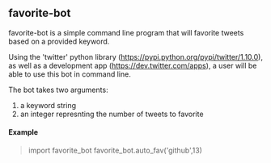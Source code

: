 ## favorite-bot
favorite-bot is a simple command line program that will favorite tweets based on a provided keyword.

Using the 'twitter' python library (https://pypi.python.org/pypi/twitter/1.10.0), as well as a development app (https://dev.twitter.com/apps), a user will be able to use this bot in command line.

The bot takes two arguments:
1.  a keyword string
2.  an integer represnting the number of tweets to favorite

#### Example 
> import favorite_bot
> favorite_bot.auto_fav('github',13)
